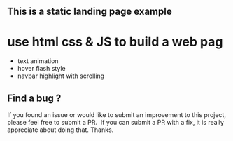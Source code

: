 ## This is a static landing page example
# use html css & JS to build a web pag
* text animation
* hover flash style
* navbar highlight with scrolling
## Find a bug ?
If you found an issue or would like to submit an improvement to this project, please feel free to submit a PR.  If you can submit a PR with a fix, it is really appreciate about doing that. Thanks.